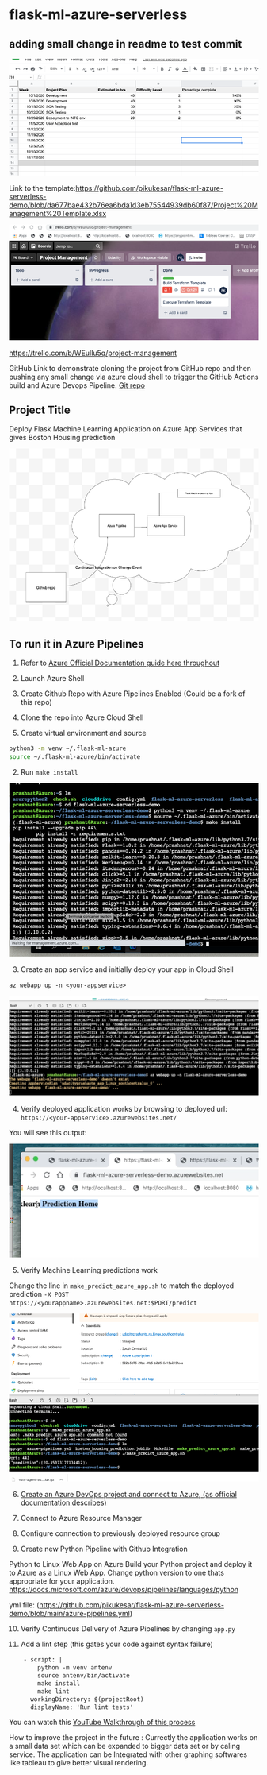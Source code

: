 # flask-ml-azure-serverless

## adding small change in readme to test commit

![Project Management Tempalate](https://github.com/pikukesar/flask-ml-azure-serverless-demo/blob/da677bae432b76ea6bda1d3eb75544939db60f87/Screen%20Shot%202021-11-05%20at%2011.24.59%20AM.png)

Link to the template:https://github.com/pikukesar/flask-ml-azure-serverless-demo/blob/da677bae432b76ea6bda1d3eb75544939db60f87/Project%20Management%20Template.xlsx

![trello link](https://github.com/pikukesar/flask-ml-azure-serverless-demo/blob/main/Screen%20Shot%202021-11-04%20at%204.56.21%20PM.png)

https://trello.com/b/WEuIlu5q/project-management

GitHub Link to demonstrate cloning the project from GitHub repo and then pushing any small change via azure cloud shell to trigger the GitHub Actions build and Azure Devops Pipeline. [Git repo](https://github.com/pikukesar/azurepython2)


## Project Title
Deploy Flask Machine Learning Application on Azure App Services that gives Boston Housing prediction

![continuous-delivery](https://github.com/pikukesar/flask-ml-azure-serverless-demo/blob/038ee232df94a4ba257a695f28417e3c52b7cc84/Screen%20Shot%202021-11-04%20at%204.37.21%20PM.png)


## To run it in Azure Pipelines

1.  Refer to [Azure Official Documentation guide here throughout](https://docs.microsoft.com/en-us/azure/devops/pipelines/ecosystems/python-webapp?view=azure-devops)

2. Launch Azure Shell  

3.  Create Github Repo with Azure Pipelines Enabled (Could be a fork of this repo)

4. Clone the repo into Azure Cloud Shell

5.  Create virtual environment and source

```bash
python3 -m venv ~/.flask-ml-azure
source ~/.flask-ml-azure/bin/activate
```

2.  Run `make install`

![make install](https://github.com/pikukesar/flask-ml-azure-serverless-demo/blob/main/Demo%202%20Make%20Install.png)

3.  Create an app service and initially deploy your app in Cloud Shell

`az webapp up -n <your-appservice>`

![3-flask-ml-service](https://github.com/pikukesar/flask-ml-azure-serverless-demo/blob/main/Screen%20Shot%202021-11-03%20at%201.55.43%20PM.png)

4. Verify deployed application works by browsing to deployed url: `https://<your-appservice>.azurewebsites.net/`

You will see this output:

![4-deployed-app](https://github.com/pikukesar/flask-ml-azure-serverless-demo/blob/main/Screen%20Shot%202021-11-03%20at%202.01.43%20PM.png)

5.  Verify Machine Learning predictions work

Change the line in `make_predict_azure_app.sh` to match the deployed prediction
`-X POST https://<yourappname>.azurewebsites.net:$PORT/predict `

![5-successful-prediction](https://github.com/pikukesar/flask-ml-azure-serverless-demo/blob/beda2e8b8424e2a3b0e084479b26f8403e671378/Screen%20Shot%202021-11-02%20at%2012.19.15%20PM.png)


6. [Create an Azure DevOps project and connect to Azure, (as official documentation describes)](https://docs.microsoft.com/en-us/azure/devops/pipelines/ecosystems/python-webapp?view=azure-devops)


7.  Connect to Azure Resource Manager


8.  Configure connection to previously deployed resource group

9.  Create new Python Pipeline with Github Integration

Python to Linux Web App on Azure
Build your Python project and deploy it to Azure as a Linux Web App.
Change python version to one thats appropriate for your application.
 https://docs.microsoft.com/azure/devops/pipelines/languages/python

yml file: (https://github.com/pikukesar/flask-ml-azure-serverless-demo/blob/main/azure-pipelines.yml)
              
10.  Verify Continuous Delivery of Azure Pipelines by changing `app.py`


11.  Add a lint step (this gates your code against syntax failure)

```
    - script: |
        python -m venv antenv
        source antenv/bin/activate
        make install
        make lint
      workingDirectory: $(projectRoot)
      displayName: 'Run lint tests'
```

You can watch this [YouTube Walkthrough of this process](https://youtu.be/Vpb7TqvzxnE)

How to improve the project in the future : Currectly the application works on a small data set which can be expanded to bigger data set or by caling service.
The application can be Integrated with other graphing softwares like tableau to give better visual rendering.




